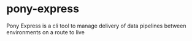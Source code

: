 # pony-express
Pony Express is a cli tool to manage delivery of data pipelines between environments on a route to live
